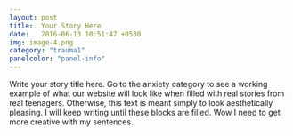 ```yaml
---
layout: post
title:  Your Story Here
date:   2016-06-13 10:51:47 +0530
img: image-4.png
category: "trauma1"
panelcolor: "panel-info"
---
```

Write your story title here. Go to the anxiety category to see a working example of what our website will look like when filled with real stories from real teenagers. Otherwise, this text is meant simply to look aesthetically pleasing. I will keep writing until these blocks are filled. Wow I need to get more creative with my sentences.